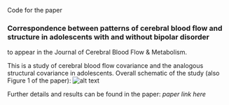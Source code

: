 Code for the paper
### Correspondence between patterns of cerebral blood flow and structure in adolescents with and without bipolar disorder
to appear in the Journal of Cerebral Blood Flow & Metabolism.

This is a study of cerebral blood flow covariance and the analogous structural covariance in adolescents. Overall schematic of the study (also Figure 1 of the paper):
![alt text](https://github.com/nluciw/CBF-covariance_in_adolescence/images/Figure1.jpg?raw=true)

Further details and results can be found in the paper: *paper link here*
